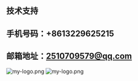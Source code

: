 ## 技术支持 ##
## 手机号码：+8613229625215 ##
## 邮箱地址：2510709579@qq.com ##
![my-logo.png]('./images/1.png')
![my-logo.png](https://github.com/xiongyoulu/bingchenghuyu/tree/master/image/1.png "my-logo")
